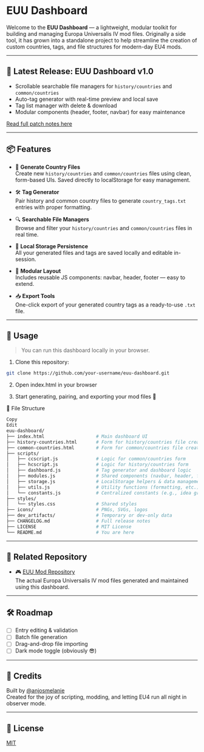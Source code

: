 # EUU Dashboard

Welcome to the **EUU Dashboard** — a lightweight, modular toolkit for building and managing Europa Universalis IV mod files. Originally a side tool, it has grown into a standalone project to help streamline the creation of custom countries, tags, and file structures for modern-day EU4 mods.

---
## 🚀 Latest Release: EUU Dashboard v1.0

- Scrollable searchable file managers for `history/countries` and `common/countries`
- Auto-tag generator with real-time preview and local save
- Tag list manager with delete & download
- Modular components (header, footer, navbar) for easy maintenance

[Read full patch notes here](CHANGELOG.md)

---

## 📦 Features

- 🧾 **Generate Country Files**  
  Create new `history/countries` and `common/countries` files using clean, form-based UIs. Saved directly to localStorage for easy management.

- 🛠️ **Tag Generator**  
  Pair history and common country files to generate `country_tags.txt` entries with proper formatting. 

- 🔍 **Searchable File Managers**  
  Browse and filter your `history/countries` and `common/countries` files in real time.

- 💾 **Local Storage Persistence**  
All your generated files and tags are saved locally and editable in-session.

- 🧹 **Modular Layout**  
Includes reusable JS components: navbar, header, footer — easy to extend.

- 📥 **Export Tools**  
One-click export of your generated country tags as a ready-to-use `.txt` file.

---

## 🧰 Usage

> You can run this dashboard locally in your browser.

1. Clone this repository:
 ```bash
 git clone https://github.com/your-username/euu-dashboard.git
```

2. Open index.html in your browser

3. Start generating, pairing, and exporting your mod files 🚀 
  
📁 File Structure
```bash
Copy
Edit
euu-dashboard/
├── index.html                   # Main dashboard UI
├── history-countries.html       # Form for history/countries file creation
├── common-countries.html        # Form for common/countries file creation
├── scripts/
│   ├── ccscript.js              # Logic for common/countries form
│   ├── hcscript.js              # Logic for history/countries form
│   ├── dashboard.js             # Tag generator and dashboard logic
│   ├── modules.js               # Shared components (navbar, header, footer)
│   ├── storage.js               # LocalStorage helpers & data management
│   ├── utils.js                 # Utility functions (formatting, etc.)
│   └── constants.js             # Centralized constants (e.g., idea groups)
├── styles/
│   └── styles.css               # Shared styles
├── icons/                       # PNGs, SVGs, logos
├── dev_artifacts/               # Temporary or dev-only data 
├── CHANGELOG.md                 # Full release notes
├── LICENSE                      # MIT License
└── README.md                    # You are here
```
---

## 🔗 Related Repository

- 🎮 [EUU Mod Repository](https://github.com/anjosmelanie/euu-mod)  
  The actual Europa Universalis IV mod files generated and maintained using this dashboard.

---

## 🛠️ Roadmap

- [ ] Entry editing & validation
- [ ] Batch file generation
- [ ] Drag-and-drop file importing
- [ ] Dark mode toggle (obviously 😎)

---

## 🐾 Credits

Built by [@anjosmelanie](https://github.com/anjosmelanie)  
Created for the joy of scripting, modding, and letting EU4 run all night in observer mode.

---

## 📜 License

[MIT](./LICENSE)

